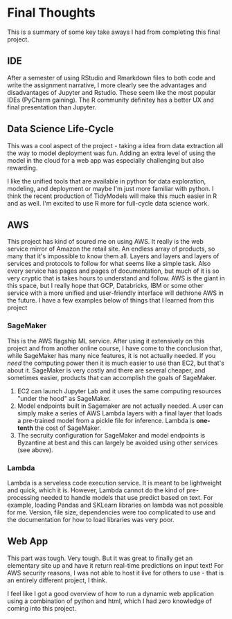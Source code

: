 # Final Thoughts
This is a summary of some key take aways I had from completing this final project. 


## IDE
After a semester of using RStudio and Rmarkdown files to both code and write the assignment narrative, I more clearly see the advantages and disadvantages of Jupyter and Rstudio. These seem like the most popular IDEs (PyCharm gaining). The R community definitey has a better UX and final presentation than Jupyter. 


## Data Science Life-Cycle
This was a cool aspect of the project - taking a idea from data extraction all the way to model deployment was fun. Adding an extra level of using the model in the cloud for a web app was especially challenging but also rewarding. 


I like the unified tools that are available in python for data exploration, modeling, and deployment or maybe I'm just more familiar with python. I think the recent production of TidyModels will make this much easier in R and as well. I'm excited to use R more for full-cycle data science work. 


## AWS
This project has kind of soured me on using AWS. It really is the web service mirror of Amazon the retail site. An endless array of products, so many that it's impossible to know them all. Layers and layers and layers of services and protocols to follow for what seems like a simple task. Also every service has pages and pages of documentation, but much of it is so very cryptic that is takes hours to understand and follow. AWS is the giant in this space, but I really hope that GCP, Databricks, IBM or some other service with a more unified and user-friendly interface will dethrone AWS in the future. I have a few examples below of things that I learned from this project


### SageMaker
This is the AWS flagship ML service. After using it extensively on this project and from another online course, I have come to the conclusion that, while SageMaker has many nice features, it is not actually needed. If you _need_ the computing power then it is much easier to use than EC2, but that's about it. SageMaker is very costly and there are several cheaper, and sometimes easier, products that can accomplish the goals of SageMaker. 
1. EC2 can launch Jupyter Lab and it uses the same computing resources "under the hood" as SageMaker.
2. Model endpoints built in Sagemaker are not actually needed. A user can simply make a series of AWS Lambda layers with a final layer that loads a pre-trained model from a pickle file for inference. Lambda is **one-tenth** the cost of SageMaker. 
3. The secruity configuration for SageMaker and model endpoints is Byzantine at best and this can largely be avoided using other services (see above). 


### Lambda
Lambda is a serveless code execution service. It is meant to be lightweight and quick, which it is. However, Lambda cannot do the kind of pre-processing needed to handle models that use predict based on text. For example, loading Pandas and SKLearn libraries on lambda was not possible for me. Version, file size, dependencies were too complicated to use and the documentation for how to load libraries was very poor. 


## Web App
This part was tough. Very tough. But it was great to finally get an elementary site up and have it return real-time predictions on input text! For AWS security reasons, I was not able to host it live for others to use - that is an entirely different project, I think. 

I feel like I got a good overview of how to run a dynamic web application using a combination of python and html, which I had zero knowledge of coming into this project. 
